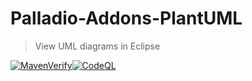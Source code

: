 # Palladio-Addons-PlantUML
> View UML diagrams in Eclipse

[![MavenVerify](https://github.com/PalladioSimulator/Palladio-Addons-PlantUML/actions/workflows/maven-verify.yml/badge.svg)](https://github.com/PalladioSimulator/Palladio-Addons-PlantUML/actions/workflows/maven-verify.yml)[![CodeQL](https://github.com/PalladioSimulator/Palladio-Addons-PlantUML/actions/workflows/codeql-analysis.yml/badge.svg)](https://github.com/PalladioSimulator/Palladio-Addons-PlantUML/actions/workflows/codeql-analysis.yml)
